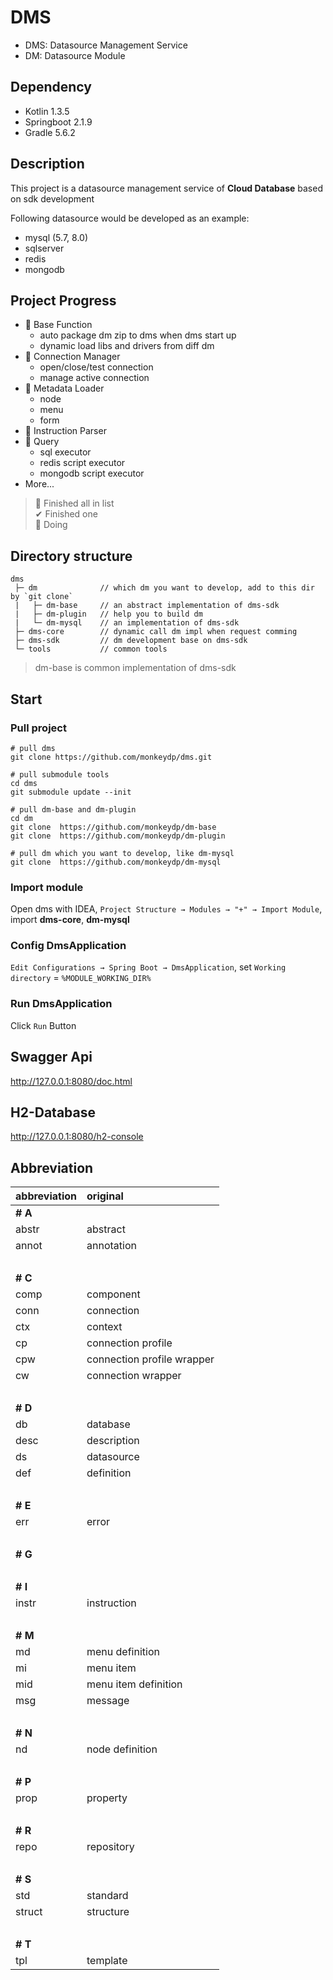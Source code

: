 # DMS

- DMS: Datasource Management Service
- DM: Datasource Module


## Dependency

- Kotlin 1.3.5
- Springboot 2.1.9
- Gradle 5.6.2


## Description

This project is a datasource management service of **Cloud Database** based on sdk development

Following datasource would be developed as an example:
- mysql (5.7, 8.0)
- sqlserver
- redis
- mongodb


## Project Progress

- 🏁 Base Function
    - auto package dm zip to dms when dms start up
    - dynamic load libs and drivers from diff dm
- 🏁 Connection Manager
    - open/close/test connection
    - manage active connection
- 🏁 Metadata Loader
    - node
    - menu
    - form
- 🏁 Instruction Parser
- 🏃 Query
    - sql executor
    - redis script executor
    - mongodb script executor
- More...

> 🏁 Finished all in list<br/>
> ✔ Finished one <br/>
> 🏃 Doing


## Directory structure

```
dms
 ├─ dm              // which dm you want to develop, add to this dir by `git clone`
 |   ├─ dm-base     // an abstract implementation of dms-sdk
 |   ├─ dm-plugin   // help you to build dm
 |   └─ dm-mysql    // an implementation of dms-sdk
 ├─ dms-core        // dynamic call dm impl when request comming
 ├─ dms-sdk         // dm development base on dms-sdk
 └─ tools           // common tools
```

> dm-base is common implementation of dms-sdk


## Start

### Pull project

```
# pull dms
git clone https://github.com/monkeydp/dms.git

# pull submodule tools
cd dms
git submodule update --init

# pull dm-base and dm-plugin
cd dm
git clone  https://github.com/monkeydp/dm-base
git clone  https://github.com/monkeydp/dm-plugin

# pull dm which you want to develop, like dm-mysql
git clone  https://github.com/monkeydp/dm-mysql
```

### Import module

Open dms with IDEA, `Project Structure → Modules → "+" → Import Module`, import **dms-core**, **dm-mysql**

### Config DmsApplication

`Edit Configurations → Spring Boot → DmsApplication`, set `Working directory` = `%MODULE_WORKING_DIR%`

### Run DmsApplication

Click `Run` Button

 
## Swagger Api

http://127.0.0.1:8080/doc.html


## H2-Database

http://127.0.0.1:8080/h2-console


## Abbreviation

abbreviation | original
:--- | :---
**# A** |
abstr | abstract
annot | annotation
&nbsp;|
**# C** |
comp | component
conn | connection
ctx | context
cp | connection profile
cpw | connection profile wrapper
cw | connection wrapper
&nbsp;|
**# D** |
db | database
desc | description
ds | datasource
def | definition
&nbsp;|
**# E** |
err | error
&nbsp;|
**# G** |
&nbsp;|
**# I** |
instr | instruction
&nbsp;|
**# M** |
md | menu definition
mi | menu item
mid | menu item definition
msg | message
&nbsp;|
**# N** |
nd | node definition
&nbsp;|
**# P** |
prop | property
&nbsp;|
**# R** |
repo | repository
&nbsp;|
**# S** |
std | standard
struct | structure
&nbsp;|
**# T** |
tpl | template